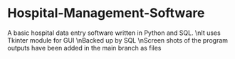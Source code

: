 # Hospital-Management-Software
A basic hospital data entry software written in Python and SQL.
\nIt uses Tkinter module for GUI
\nBacked up by SQL
\nScreen shots of the program outputs have been added in the main branch as files
